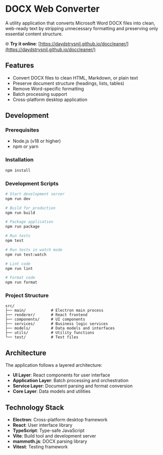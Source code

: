 # DOCX Web Converter

A utility application that converts Microsoft Word DOCX files into clean, web-ready text by stripping unnecessary formatting and preserving only essential content structure.

🌐 **Try it online**: [https://daydstrysnil.github.io/doccleaner/](https://daydstrysnil.github.io/doccleaner/)

## Features

- Convert DOCX files to clean HTML, Markdown, or plain text
- Preserve document structure (headings, lists, tables)
- Remove Word-specific formatting
- Batch processing support
- Cross-platform desktop application

## Development

### Prerequisites

- Node.js (v18 or higher)
- npm or yarn

### Installation

```bash
npm install
```

### Development Scripts

```bash
# Start development server
npm run dev

# Build for production
npm run build

# Package application
npm run package

# Run tests
npm test

# Run tests in watch mode
npm run test:watch

# Lint code
npm run lint

# Format code
npm run format
```

### Project Structure

```
src/
├── main/           # Electron main process
├── renderer/       # React frontend
├── components/     # UI components
├── services/       # Business logic services
├── models/         # Data models and interfaces
├── utils/          # Utility functions
└── test/           # Test files
```

## Architecture

The application follows a layered architecture:

- **UI Layer**: React components for user interface
- **Application Layer**: Batch processing and orchestration
- **Service Layer**: Document parsing and format conversion
- **Core Layer**: Data models and utilities

## Technology Stack

- **Electron**: Cross-platform desktop framework
- **React**: User interface library
- **TypeScript**: Type-safe JavaScript
- **Vite**: Build tool and development server
- **mammoth.js**: DOCX parsing library
- **Vitest**: Testing framework
